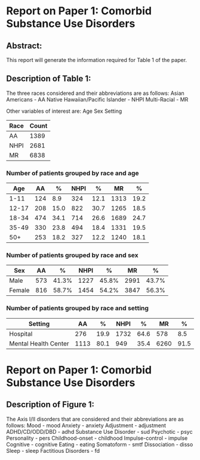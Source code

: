 

# Report on Paper 1: Comorbid Substance Use Disorders

## Abstract: 
This report will generate the information required for Table 1 of the paper.

## Description of Table 1:
The three races considered and their abbreviations are as follows:
Asian Americans - AA
Native Hawaiian/Pacific Islander - NHPI
Multi-Racial - MR

Other variables of interest are:
Age
Sex
Setting

        
|Race |Count          |
|-----|---------------| 
|AA   |1389   |
|NHPI|2681|
|MR   |6838   |

### Number of patients grouped by race and age
|Age  |AA|%|NHPI|%|MR|%|
|-----|--|-|-----|-|--|-|
|1-11 |124|8.9|324|12.1|1313|19.2|
|12-17|208|15.0|822|30.7|1265|18.5|
|18-34|474|34.1|714|26.6|1689|24.7|
|35-49|330|23.8|494|18.4|1331|19.5|
|50+  |253|18.2|327|12.2|1240|18.1|

### Number of patients grouped by race and sex
|Sex|AA|%|NHPI|%|MR|%|
|---|--|-|-----|-|--|-|
|Male  |573|41.3%|1227|45.8%|2991|43.7%|
|Female|816|58.7%|1454|54.2%|3847|56.3%|

### Number of patients grouped by race and setting
|Setting|AA|%|NHPI|%|MR|%|
|-------|--|-|-----|-|--|-|
|Hospital            |276|19.9|1732|64.6|578|8.5|
|Mental Health Center|1113|80.1|949|35.4|6260|91.5|


# Report on Paper 1: Comorbid Substance Use Disorders

## Description of Figure 1:
The Axis I/II disorders that are considered and their abbreviations are as follows:
Mood - mood
Anxiety - anxiety
Adjustment - adjustment
ADHD/CD/ODD/DBD - adhd
Substance Use Disorder - sud
Psychotic - psyc
Personality - pers
Childhood-onset - childhood
Impulse-control - impulse
Cognitive - cognitive
Eating - eating
Somatoform - smtf
Dissociation - disso
Sleep - sleep
Factitious Disorders - fd

        